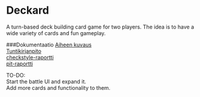 # Deckard
A turn-based deck building card game for two players. The idea is to have a wide variety of cards and fun gameplay.

###Dokumentaatio
[Aiheen kuvaus](https://github.com/JoePrime/Deckard/blob/master/dokumentaatio/aiheenKuvausJaRakenne.md)  
[Tuntikirjanpito](https://github.com/JoePrime/Deckard/blob/master/dokumentaatio/tuntikirjanpito.md)  
[checkstyle-raportti](https://htmlpreview.github.io/?https://github.com/JoePrime/Deckard/blob/master/dokumentaatio/checkstyle.html)  
[pit-raportti](https://htmlpreview.github.io/?https://github.com/JoePrime/Deckard/blob/master/dokumentaatio/pit-reports/201610080012/index.html)  


TO-DO:  
Start the battle UI and expand it.  
Add more cards and functionality to them.
